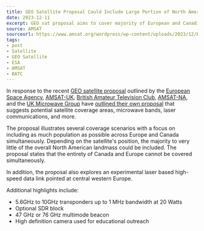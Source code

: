 ```yaml
---
title: GEO Satellite Proposal Could Include Large Portion of North America, Laser Communications
date: 2023-12-11
excerpt: GEO sat proposal aims to cover majority of European and Canadian populations.
source: AMSAT
sourceurl: https://www.amsat.org/wordpress/wp-content/uploads/2023/12/ESA-GEO-proposal-AMSAT-UK.pdf
tags:
- post
- Satellite
- GEO Satellite
- ESA
- AMSAT
- BATC
---
```

In response to the recent [GEO satellite proposal](https://www.youtube.com/watch?v=_FTvlEyDa1Y) outlined by the [European Space Agency](https://www.esa.int/), [AMSAT-UK](https://amsat-uk.org/), [British Amateur Television Club](https://batc.org.uk/), [AMSAT-NA](https://www.amsat.org/), and the [UK Microwave Group](https://www.microwavers.org/) have [outlined their own proposal](https://www.amsat.org/wordpress/wp-content/uploads/2023/12/ESA-GEO-proposal-AMSAT-UK.pdf) that suggests potential satellite coverage areas, microwave bands, laser communications, and more.

The proposal illustrates several coverage scenarios with a focus on including as much population as possible across Europe and Canada simultaneously. Depending on the satellite's position, the majority to very little of the overall North American landmass could be included. The proposal states that the entirety of Canada and Europe cannot be covered simultaneously.

In addition, the proposal also explores an experimental laser based high-speed data link pointed at central western Europe.

Additional highlights include:

- 5.6GHz to 10GHz transponders up to 1 MHz bandwidth at 20 Watts
- Optional SDR block
- 47 GHz or 76 GHz multimode beacon
- High definition camera used for educational outreach
